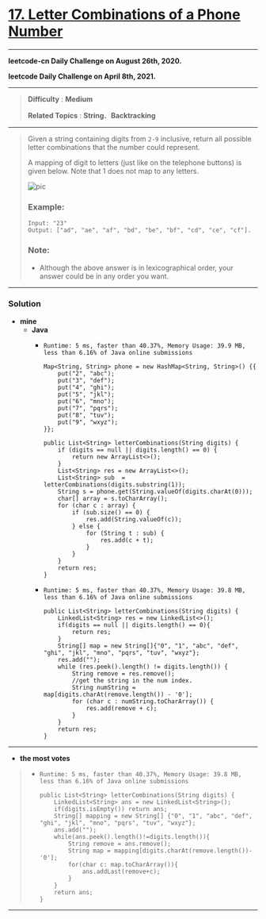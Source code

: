 # [17. Letter Combinations of a Phone Number](https://leetcode.com/problems/letter-combinations-of-a-phone-number/)
---

**leetcode-cn Daily Challenge on August 26th, 2020.**

**leetcode Daily Challenge on April 8th, 2021.**

---

> **Difficulty** : **Medium**
>
> **Related Topics** : **String**、**Backtracking**

---

> Given a string containing digits from `2-9` inclusive, return all possible letter combinations that the number could represent.
> 
> A mapping of digit to letters (just like on the telephone buttons) is given below. Note that 1 does not map to any letters.
> 
> ![pic](http://upload.wikimedia.org/wikipedia/commons/thumb/7/73/Telephone-keypad2.svg/200px-Telephone-keypad2.svg.png)
> 
> ### Example:
> ```
> Input: "23"
> Output: ["ad", "ae", "af", "bd", "be", "bf", "cd", "ce", "cf"].
> ```
> 
> ### Note:
> * Although the above answer is in lexicographical order, your answer could be in any order you want.


---

### Solution
* **mine**
  * **Java**
    * `Runtime: 5 ms, faster than 40.37%, Memory Usage: 39.9 MB, less than 6.16% of Java online submissions`
      ```
      Map<String, String> phone = new HashMap<String, String>() {{
          put("2", "abc");
          put("3", "def");
          put("4", "ghi");
          put("5", "jkl");
          put("6", "mno");
          put("7", "pqrs");
          put("8", "tuv");
          put("9", "wxyz");
      }};

      public List<String> letterCombinations(String digits) {
          if (digits == null || digits.length() == 0) {
              return new ArrayList<>();
          }
          List<String> res = new ArrayList<>();
          List<String> sub  = letterCombinations(digits.substring(1));
          String s = phone.get(String.valueOf(digits.charAt(0)));
          char[] array = s.toCharArray();
          for (char c : array) {
              if (sub.size() == 0) {
                  res.add(String.valueOf(c));
              } else {
                  for (String t : sub) {
                      res.add(c + t);
                  }
              }
          }
          return res;
      }
      ```

    * `Runtime: 5 ms, faster than 40.37%, Memory Usage: 39.8 MB, less than 6.16% of Java online submissions`
      ```
      public List<String> letterCombinations(String digits) {
          LinkedList<String> res = new LinkedList<>();
          if(digits == null || digits.length() == 0){
              return res;
          }
          String[] map = new String[]{"0", "1", "abc", "def", "ghi", "jkl", "mno", "pqrs", "tuv", "wxyz"};
          res.add("");
          while (res.peek().length() != digits.length()) {
              String remove = res.remove();
              //get the string in the num index.
              String numString = map[digits.charAt(remove.length()) - '0'];
              for (char c : numString.toCharArray()) {
                  res.add(remove + c);
              }
          }
          return res;
      }
      ```

---

* **the most votes**
>  * `Runtime: 5 ms, faster than 40.37%, Memory Usage: 39.8 MB, less than 6.16% of Java online submissions`
>    ```
>    public List<String> letterCombinations(String digits) {
>        LinkedList<String> ans = new LinkedList<String>();
>        if(digits.isEmpty()) return ans;
>        String[] mapping = new String[] {"0", "1", "abc", "def", "ghi", "jkl", "mno", "pqrs", "tuv", "wxyz"};
>        ans.add("");
>        while(ans.peek().length()!=digits.length()){
>            String remove = ans.remove();
>            String map = mapping[digits.charAt(remove.length())-'0'];
>            for(char c: map.toCharArray()){
>                ans.addLast(remove+c);
>            }
>        }
>        return ans;
>    }
>    ```

---
